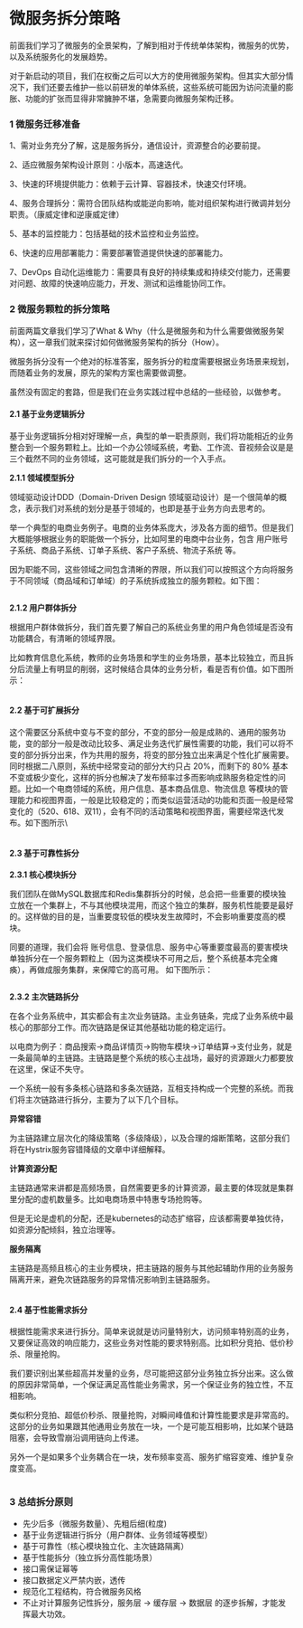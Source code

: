 # 微服务拆分策略

前面我们学习了微服务的全景架构，了解到相对于传统单体架构，微服务的优势，以及系统服务化的发展趋势。&#x20;

对于新启动的项目，我们在权衡之后可以大方的使用微服务架构。但其实大部分情况下，我们还要去维护一些以前研发的单体系统，这些系统可能因为访问流量的膨胀、功能的扩张而显得非常臃肿不堪，急需要向微服务架构迁移。

### 1 微服务迁移准备  <a href="#scroller-1" id="scroller-1"></a>

1、需对业务充分了解，这是服务拆分，通信设计，资源整合的必要前提。

2、适应微服务架构设计原则：小版本，高速迭代。

3、快速的环境提供能力：依赖于云计算、容器技术，快速交付环境。

4、服务合理拆分：需符合团队结构或能逆向影响，能对组织架构进行微调并划分职责。（康威定律和逆康威定律）

5、基本的监控能力：包括基础的技术监控和业务监控。

6、快速的应用部署能力：需要部署管道提供快速的部署能力。

7、DevOps 自动化运维能力：需要具有良好的持续集成和持续交付能力，还需要对问题、故障的快速响应能力，开发、测试和运维能协同工作。

### 2 微服务颗粒的拆分策略 <a href="#scroller-2" id="scroller-2"></a>

前面两篇文章我们学习了What & Why（什么是微服务和为什么需要做微服务架构），这一章我们就来探讨如何做微服务架构的拆分（How）。

微服务拆分没有一个绝对的标准答案，服务拆分的粒度需要根据业务场景来规划，而随着业务的发展，原先的架构方案也需要做调整。

虽然没有固定的套路，但是我们在业务实践过程中总结的一些经验，以做参考。

#### 2.1 基于业务逻辑拆分 <a href="#scroller-3" id="scroller-3"></a>

基于业务逻辑拆分相对好理解一点，典型的单一职责原则，我们将功能相近的业务整合到一个服务颗粒上。比如一个办公领域系统，考勤、工作流、音视频会议是是三个截然不同的业务领域，这可能就是我们拆分的一个入手点。

**2.1.1 领域模型拆分**

领域驱动设计DDD（Domain-Driven Design 领域驱动设计）是一个很简单的概念，表示我们对系统的划分是基于领域的，也即是基于业务方向去思考的。

举一个典型的电商业务例子。电商的业务体系庞大，涉及各方面的细节。但是我们大概能够根据业务的职能做一个拆分，比如阿里的电商中台业务，包含 用户账号子系统、商品子系统、订单子系统、客户子系统、物流子系统 等。

因为职能不同，这些领域之间包含清晰的界限，所以我们可以按照这个方向将服务于不同领域（商品域和订单域）的子系统拆成独立的服务颗粒。如下图：

<figure><img src="../.gitbook/assets/image (10).png" alt=""><figcaption></figcaption></figure>

**2.1.2 用户群体拆分**

根据用户群体做拆分，我们首先要了解自己的系统业务里的用户角色领域是否没有功能耦合，有清晰的领域界限。

比如教育信息化系统，教师的业务场景和学生的业务场景，基本比较独立，而且拆分后流量上有明显的削弱，这时候结合具体的业务分析，看是否有价值。如下图所示：

<figure><img src="../.gitbook/assets/image (6).png" alt=""><figcaption></figcaption></figure>

#### 2.2 基于可扩展拆分  <a href="#scroller-6" id="scroller-6"></a>

这个需要区分系统中变与不变的部分，不变的部分一般是成熟的、通用的服务功能，变的部分一般是改动比较多、满足业务迭代扩展性需要的功能，我们可以将不变的部分拆分出来，作为共用的服务，将变的部分独立出来满足个性化扩展需要。同时根据二八原则，系统中经常变动的部分大约只占 20%，而剩下的 80% 基本不变或极少变化，这样的拆分也解决了发布频率过多而影响成熟服务稳定性的问题。比如一个电商领域的系统，用户信息、基本商品信息、物流信息 等模块的管理能力和视图界面，一般是比较稳定的；而类似运营活动的功能和页面一般是经常变化的（520、618、双11），会有不同的活动策略和视图界面，需要经常迭代发布。如下图所示\


<figure><img src="../.gitbook/assets/image (50).png" alt=""><figcaption></figcaption></figure>

#### 2.3 基于可靠性拆分 <a href="#scroller-7" id="scroller-7"></a>

**2.3.1 核心模块拆分**

我们团队在做MySQL数据库和Redis集群拆分的时候，总会把一些重要的模块独立放在一个集群上，不与其他模块混用，而这个独立的集群，服务机性能要是最好的。这样做的目的是，当重要度较低的模块发生故障时，不会影响重要度高的模块。

同要的道理，我们会将  账号信息、登录信息、服务中心等重要度最高的要害模块单独拆分在一个服务颗粒上（因为这类模块不可用之后，整个系统基本完全瘫痪），再做成服务集群，来保障它的高可用。 如下图所示：

<figure><img src="../.gitbook/assets/image (38).png" alt=""><figcaption></figcaption></figure>

**2.3.2 主次链路拆分**

在各个业务系统中，其实都会有主次业务链路。主业务链条，完成了业务系统中最核心的那部分工作。而次链路是保证其他基础功能的稳定运行。

以电商为例子：商品搜索->商品详情页->购物车模块->订单结算->支付业务，就是一条最简单的主链路。主链路是整个系统的核心主战场，最好的资源跟火力都要放在这里，保证不失守。

一个系统一般有多条核心链路和多条次链路，互相支持构成一个完整的系统。而我们将主次链路进行拆分，主要为了以下几个目标。

**异常容错**

为主链路建立层次化的降级策略（多级降级），以及合理的熔断策略，这部分我们将在Hystrix服务容错降级的文章中详细解释。

**计算资源分配**

主链路通常来讲都是高频场景，自然需要更多的计算资源，最主要的体现就是集群里分配的虚机数量多。比如电商场景中特惠专场抢购等。

但是无论是虚机的分配，还是kubernetes的动态扩缩容，应该都需要单独优待，如资源分配倾斜，独立治理等。

**服务隔离**

主链路是高频且核心的主业务模块，把主链路的服务与其他起辅助作用的业务服务隔离开来，避免次链路服务的异常情况影响到主链路服务。&#x20;

<figure><img src="../.gitbook/assets/image (4).png" alt=""><figcaption></figcaption></figure>

#### 2.4 基于性能需求拆分 <a href="#scroller-10" id="scroller-10"></a>

根据性能需求来进行拆分。简单来说就是访问量特别大，访问频率特别高的业务，又要保证高效的响应能力，这些业务对性能的要求特别高。比如积分竞拍、低价秒杀、限量抢购。

我们要识别出某些超高并发量的业务，尽可能把这部分业务独立拆分出来。这么做的原因非常简单，一个保证满足高性能业务需求，另一个保证业务的独立性，不互相影响。&#x20;

类似积分竞拍、超低价秒杀、限量抢购，对瞬间峰值和计算性能要求是非常高的。这部分的业务如果跟其他通用业务放在一块，一个是可能互相影响，比如某个链路阻塞，会导致雪崩沿调用链向上传递。

另外一个是如果多个业务耦合在一块，发布频率变高、服务扩缩容变难、维护复杂度变高。

<figure><img src="../.gitbook/assets/image (1).png" alt=""><figcaption></figcaption></figure>

### 3 总结拆分原则 <a href="#scroller-11" id="scroller-11"></a>

* 先少后多（微服务数量）、先粗后细(粒度)
* 基于业务逻辑进行拆分（用户群体、业务领域等模型）
* 基于可靠性（核心模块独立化、主次链路隔离）
* 基于性能拆分（独立拆分高性能场景）
* 接口需保证幂等
* 接口数据定义严禁内嵌，透传
* 规范化工程结构，符合微服务风格
* 不止对计算服务记性拆分，服务层 -> 缓存层 -> 数据层 的逐步拆解，才能发挥最大功效。
